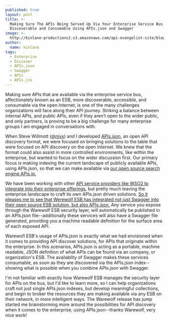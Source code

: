 ```yaml
---
published: true
layout: post
title: >-
  Making Sure The APIs Being Served Up Via Your Enterprise Service Bus (ESB) Are
  Discoverable and Consumable Using APIs.json and Swagger
image: >-
  http://kinlane-productions2.s3.amazonaws.com/api-evangelist-site/blog/warewolf-esb-logo.png
author:
  name: kinlane
tags:
  - Enterprise
  - Discover
  - APIs.json
  - Swagger
  - APIs
  - APIs.jso
---
```

Making sure APIs that are available via the enterprise service bus, affectionately known as an ESB, more discoverable, accessible, and consumable via the open Internet, is one of the many challenges organizations will face along their API journey. Striking a balance between internal APIs, and public APIs, even if they aren’t open to the wider public, and only partners, is proving to be a big challenge for many enterprise groups I am engaged in conversations with.

When Steve Willmott ([@njyx](https://twitter.com/njyx)) and I developed [APIs.json](http://apisjson.org), an open API discovery format, we were focused on bringing solutions to the table that were focused on API discovery on the open Internet. We knew that the format could also assist in more controlled environments, like within the enterprise, but wanted to focus on the wider discussion first. Our primary focus is making indexing the current landscape of publicly available APIs, using APIs.json, so that we can make available via [our open source search engine APis.io.](http://apis.io)

We have been working with other [API service providers like WSO2 to integrate into their enterprise offerings](http://wso2.com), but pretty much leaving the enterprise landscape to craft its own APIs.json driven solutions. [So it pleases me to see that Werewolf ESB has integrated not just Swagger into their open source ESB solution, but also APIs.json.](http://warewolf.io/ESB-blog/swagger-apisjson-support/) Any service you expose through the Warewolf ESB security layer, will automatically be published in an APIs.json file--additionally these services will also have a Swagger file generated, providing you a machine readable definition for the surface area of each exposed API. 

Warewofl ESB's usage of APIs.json is exactly what we had envisioned when it comes to providing API discover solutions, for APIs that originate within the enterprise. In this scenarios, APIs.json is acting as a portable, machine readable, JSON definition of what APIs can be found via an company, or organization's ESB. The availablity of Swagger makes these services consumable, as soon as they are discovered via the APIs.json index--showing what is possible when you combine APIs.json with Swagger.

I'm not familiar with exactly how Warewolf ESB manages the security layer for APIs on the bus, but I'd like to learn more, so I can help organizations craft not just single APIs.json indexes, but develop meaningful collections, and begin to broker the resources they are making available via any ESB on their network, in more intelligent ways. The Warewolf release has jump started me brainstorming more around the possibilities for API discovery when it comes to the enterprise, using APIs.json--thanks Warewolf, very nice work!